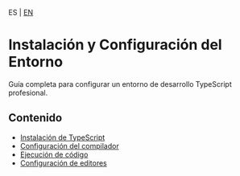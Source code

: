 <!-- MULTILANGUAJE MENU START -->
ES | [EN](https://lckpig.gitbook.io/practical-dev-handbook/typescript/installation-configuration)
<!-- MULTILANGUAJE MENU END -->

# Instalación y Configuración del Entorno

Guía completa para configurar un entorno de desarrollo TypeScript profesional.

## Contenido
* [Instalación de TypeScript](installation.md)
* [Configuración del compilador](compiler-config.md)
* [Ejecución de código](code-execution.md)
* [Configuración de editores](editor-setup.md) 